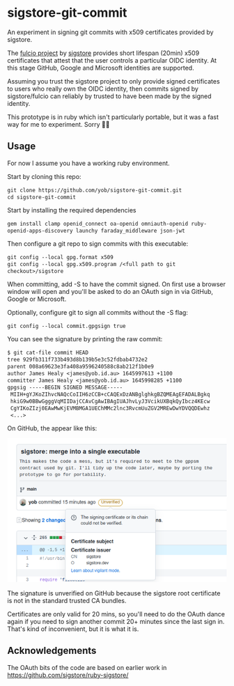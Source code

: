 # sigstore-git-commit

An experiment in signing git commits with x509 certificates provided by sigstore.

The [fulcio project](https://github.com/sigstore/fulcio) by
[sigstore](https://www.sigstore.dev/) provides short lifespan (20min) x509
certificates that attest that the user controls a particular OIDC identity. At
this stage GitHub, Google and Microsoft identities are supported.

Assuming you trust the sigstore project to only provide signed certificates to users
who really own the OIDC identity, then commits signed by sigstore/fulcio can reliably
by trusted to have been made by the signed identity.

This prototype is in ruby which isn't particularly portable, but it was a fast way
for me to experiment. Sorry 🤷‍♂️

## Usage

For now I assume you have a working ruby environment.

Start by cloning this repo:

    git clone https://github.com/yob/sigstore-git-commit.git
    cd sigstore-git-commit

Start by installing the required dependencies

    gem install clamp openid_connect oa-openid omniauth-openid ruby-openid-apps-discovery launchy faraday_middleware json-jwt

Then configure a git repo to sign commits with this executable:

    git config --local gpg.format x509
    git config --local gpg.x509.program /<full path to git checkout>/sigstore

When committing, add -S to have the commit signed. On first use a browser window will open and you'll
be asked to do an OAuth sign in via GitHub, Google or Microsoft.

Optionally, configure git to sign all commits without the -S flag:

    git config --local commit.gpgsign true

You can see the signature by printing the raw commit:

    $ git cat-file commit HEAD
    tree 929fb311f733b493d8b139b5e3c52fdbab4732e2
    parent 008a69623e3fa408a9596240588c8ab212f1b0e9
    author James Healy <james@yob.id.au> 1645997613 +1100
    committer James Healy <james@yob.id.au> 1645998285 +1100
    gpgsig -----BEGIN SIGNED MESSAGE-----
     MIIH+gYJKoZIhvcNAQcCoIIH6zCCB+cCAQExDzANBglghkgBZQMEAgEFADALBgkq
     hkiG9w0BBwGgggVqMIIDajCCAvCgAwIBAgIUAJhvLyJ3VcikUXBqkQyIbcz4KEcw
     CgYIKoZIzj0EAwMwKjEVMBMGA1UEChMMc2lnc3RvcmUuZGV2MREwDwYDVQQDEwhz 
     <...>

On GitHub, the appear like this:

![Unverified on GitHub](/images/github-unverified.png)

The signature is unverified on GitHub because the sigstore root certificate is not in the standard
trusted CA bundles.

Certificates are only valid for 20 mins, so you'll need to do the OAuth dance again if you
need to sign another commit 20+ minutes since the last sign in. That's kind of inconvenient, but
it is what it is.

## Acknowledgements

The OAuth bits of the code are based on earlier work in https://github.com/sigstore/ruby-sigstore/
